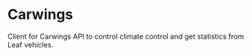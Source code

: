 # Carwings
Client for Carwings API to control climate control and get statistics from Leaf vehicles.
